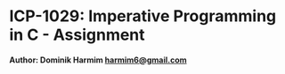 # ICP-1029: Imperative Programming in C - Assignment

#### Author: Dominik Harmim <harmim6@gmail.com>
